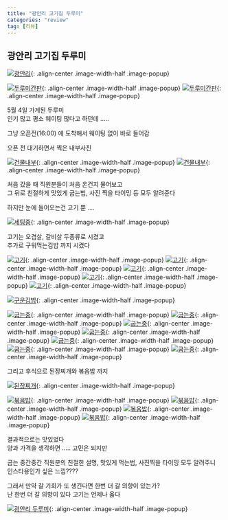 ```yaml
---
title: "광안리 고기집 두루미"
categories: "review"
tag: [리뷰]
---
```



## 광안리 고기집 두루미

[![광안리](https://blogger.googleusercontent.com/img/b/R29vZ2xl/AVvXsEhk-sw96PO1-6Mb95nwBNTh-7BuTpo6DRWMrT41Cs1d8-PjMCI24IRsKPYIjCrXEaD6VgxlAHuf1bjVhx3IFyOh5VM4XRgzKmtpccTjJMXoXW7uZ7xYc4nJG56h6Z4fIHe5ofvk6rIEuUwQDsKruyML6a-FoHLakoQruY295Nex6tscWkchUgwCJilOiIc/s4032/00_%EA%B4%91%EC%95%88%EB%A6%AC.JPG)](https://blogger.googleusercontent.com/img/b/R29vZ2xl/AVvXsEhk-sw96PO1-6Mb95nwBNTh-7BuTpo6DRWMrT41Cs1d8-PjMCI24IRsKPYIjCrXEaD6VgxlAHuf1bjVhx3IFyOh5VM4XRgzKmtpccTjJMXoXW7uZ7xYc4nJG56h6Z4fIHe5ofvk6rIEuUwQDsKruyML6a-FoHLakoQruY295Nex6tscWkchUgwCJilOiIc/s4032/00_%EA%B4%91%EC%95%88%EB%A6%AC.JPG){: .align-center .image-width-half .image-popup}

[![두루미간판](https://blogger.googleusercontent.com/img/b/R29vZ2xl/AVvXsEgm9WLBNWHr1Mb-gzXpCTAr6ZqKgxwIMGabNJyoBtI95mjPpwZaAVGGxIwBIGMBV-g6WDMVLUXAodMcxPCpliZbIeG6mf_igAZFV9pQJYLS7P_0wFMJW3TLLkQbhfBEsQ5A6035MMikEhJBzCwnH-m89xjgTzHJrZDDdcMx_y-1lwHFtiYZ7BnAVZgVTgo/s4000/01_%EB%91%90%EB%A3%A8%EB%AF%B8%EA%B0%84%ED%8C%90.JPG)](https://blogger.googleusercontent.com/img/b/R29vZ2xl/AVvXsEgm9WLBNWHr1Mb-gzXpCTAr6ZqKgxwIMGabNJyoBtI95mjPpwZaAVGGxIwBIGMBV-g6WDMVLUXAodMcxPCpliZbIeG6mf_igAZFV9pQJYLS7P_0wFMJW3TLLkQbhfBEsQ5A6035MMikEhJBzCwnH-m89xjgTzHJrZDDdcMx_y-1lwHFtiYZ7BnAVZgVTgo/s4000/01_%EB%91%90%EB%A3%A8%EB%AF%B8%EA%B0%84%ED%8C%90.JPG){: .align-center .image-width-half .image-popup}
[![두루미간판](https://blogger.googleusercontent.com/img/b/R29vZ2xl/AVvXsEgfNe53GMSU2EmOhbKKRURnVx_MPeT2gOtC86Ph0_K0f27tN7HWeUTDO6VidbPPByrlNDWmJBI1xYW0rIX5e6j7iHCzYZT11nxAH2mztO7iL2DidP2enn2rlSqhZNierESd8TzOhrJSaPWtq7tX24ib4lrupnZpxyr6HiHdh1HE1707lf1hwpjVaQP1Ww0/s1400/02_%EB%91%90%EB%A3%A8%EB%AF%B8%EA%B0%84%ED%8C%90.JPG)](https://blogger.googleusercontent.com/img/b/R29vZ2xl/AVvXsEgfNe53GMSU2EmOhbKKRURnVx_MPeT2gOtC86Ph0_K0f27tN7HWeUTDO6VidbPPByrlNDWmJBI1xYW0rIX5e6j7iHCzYZT11nxAH2mztO7iL2DidP2enn2rlSqhZNierESd8TzOhrJSaPWtq7tX24ib4lrupnZpxyr6HiHdh1HE1707lf1hwpjVaQP1Ww0/s1400/02_%EB%91%90%EB%A3%A8%EB%AF%B8%EA%B0%84%ED%8C%90.JPG){: .align-center .image-width-half .image-popup}

5월 4일 가게된 두루미\
인기 많고 평소 웨이팅 많다고 하던데 .....

그냥 오픈전(16:00) 에 도착해서 웨이팅 없이 바로 들어감

오픈 전 대기하면서 찍은 내부사진

[![건물내부](https://blogger.googleusercontent.com/img/b/R29vZ2xl/AVvXsEiHH0q5BgBAFs3Uf_3cNjWf9K3RiXo-MqlhVkIWMCGB1_yiu4d_lN4uvoAy_Ys__p2c_bG3fgWDMOCZj9DpZoAVUR9BXDkisTcKohhx95NoCCXlyTDL9VDZbFjnfNDkYrpulM974Dr1RM42ycMY5V1WcEUdhw0tXGR92_ArxCon62XedlCuL5XnAstCwxk/s4000/03_%EA%B1%B4%EB%AC%BC%EB%82%B4%EB%B6%80.JPG)](https://blogger.googleusercontent.com/img/b/R29vZ2xl/AVvXsEiHH0q5BgBAFs3Uf_3cNjWf9K3RiXo-MqlhVkIWMCGB1_yiu4d_lN4uvoAy_Ys__p2c_bG3fgWDMOCZj9DpZoAVUR9BXDkisTcKohhx95NoCCXlyTDL9VDZbFjnfNDkYrpulM974Dr1RM42ycMY5V1WcEUdhw0tXGR92_ArxCon62XedlCuL5XnAstCwxk/s4000/03_%EA%B1%B4%EB%AC%BC%EB%82%B4%EB%B6%80.JPG){: .align-center .image-width-half .image-popup}
[![건물내부](https://blogger.googleusercontent.com/img/b/R29vZ2xl/AVvXsEibW57N0jRWPFlHbccIytWwOBgFLcXAQxERp7jvIoF8pQ-4ehNxo6KNbsvXX6LKzGIDDq4Z4vICakuNeewVSDpw2c_Jot09BVx6WDkUX1ButBIjK3bJErzymzoR7A9-TqVz1RQvH2tc_fz1IXAoa0vPMGFwy6nvPb2_fVNUP5MOw8ga0EX_M09U7pvprdU/s4000/04_%EA%B1%B4%EB%AC%BC%EB%82%B4%EB%B6%80.JPG)](https://blogger.googleusercontent.com/img/b/R29vZ2xl/AVvXsEibW57N0jRWPFlHbccIytWwOBgFLcXAQxERp7jvIoF8pQ-4ehNxo6KNbsvXX6LKzGIDDq4Z4vICakuNeewVSDpw2c_Jot09BVx6WDkUX1ButBIjK3bJErzymzoR7A9-TqVz1RQvH2tc_fz1IXAoa0vPMGFwy6nvPb2_fVNUP5MOw8ga0EX_M09U7pvprdU/s4000/04_%EA%B1%B4%EB%AC%BC%EB%82%B4%EB%B6%80.JPG){: .align-center .image-width-half .image-popup}

처음 갔을 때 직원분들이 처음 온건지 물어보고\
그 뒤로 친절하게 맛있게 굽는법, 사진 찍을 타이밍 등 모두 알려준다

하지만 눈에 들어오는건 고기 뿐 ....

[![세팅중](https://blogger.googleusercontent.com/img/b/R29vZ2xl/AVvXsEhOrDDSeGDH2l9CpCKJ3rz8odHIuLw9DK1oyBxLwukEqKOgomzZWyHPb4PTbLYfEQo7a6_wjT8W4hXek2_DG9TEqFtgGMXT8M55kDMNUMgnpMglnw1GfvcIewr-I0PsDsIZbGFq5FKvrREdhYps7rrsyKjRZpB4c4MpbfHvZmZXSVXg4F82eBz7-Cmm4is/s4032/05_%EC%84%B8%ED%8C%85.JPG)](https://blogger.googleusercontent.com/img/b/R29vZ2xl/AVvXsEhOrDDSeGDH2l9CpCKJ3rz8odHIuLw9DK1oyBxLwukEqKOgomzZWyHPb4PTbLYfEQo7a6_wjT8W4hXek2_DG9TEqFtgGMXT8M55kDMNUMgnpMglnw1GfvcIewr-I0PsDsIZbGFq5FKvrREdhYps7rrsyKjRZpB4c4MpbfHvZmZXSVXg4F82eBz7-Cmm4is/s4032/05_%EC%84%B8%ED%8C%85.JPG){: .align-center .image-width-half .image-popup}

고기는 오겹살, 갈비살 두종류로 시켰고\
추가로 구워먹는김밥 까지 시켰다

[![고기](https://blogger.googleusercontent.com/img/b/R29vZ2xl/AVvXsEiU5EhCmG99ldW3I6dlTT7oP3a1E6CxOBdK448cLeMQSxQtw_S2GDQ0Cs4uNRVBtREpbAQbQ-JBglYTMXX4LVN2NoRBXOoMvLhP54LB2T0NOK6NMEIOABs8RoM-wzVllkmA3EBulGSpM1aaKletwghRebXCMVIDne-BvMt4WC1C8atAQB7rhFoXiQrTmRc/s4032/%EA%B3%A0%EA%B8%B0%20(0).JPG)](https://blogger.googleusercontent.com/img/b/R29vZ2xl/AVvXsEiU5EhCmG99ldW3I6dlTT7oP3a1E6CxOBdK448cLeMQSxQtw_S2GDQ0Cs4uNRVBtREpbAQbQ-JBglYTMXX4LVN2NoRBXOoMvLhP54LB2T0NOK6NMEIOABs8RoM-wzVllkmA3EBulGSpM1aaKletwghRebXCMVIDne-BvMt4WC1C8atAQB7rhFoXiQrTmRc/s4032/%EA%B3%A0%EA%B8%B0%20(0).JPG){: .align-center .image-width-half .image-popup}
[![고기](https://blogger.googleusercontent.com/img/b/R29vZ2xl/AVvXsEhcMYNnhs1pIUaQyX0QTSZFqVvqB9B4VokH6rmRv0DTUFU9605_ol1Bx-1nUUpgZSmYN2J5LwB66ExbDuBhwha3KWor2NH7xIytTuEp76UQDaGMc1yhllsczycYGN6SH34b3irGg6ejHEeiCyhCcJEL9oFJWuJYHluk_cCgM1fCY28QSGL3h5DXOirF3Ik/s4032/%EA%B3%A0%EA%B8%B0%20(2).JPG)](https://blogger.googleusercontent.com/img/b/R29vZ2xl/AVvXsEhcMYNnhs1pIUaQyX0QTSZFqVvqB9B4VokH6rmRv0DTUFU9605_ol1Bx-1nUUpgZSmYN2J5LwB66ExbDuBhwha3KWor2NH7xIytTuEp76UQDaGMc1yhllsczycYGN6SH34b3irGg6ejHEeiCyhCcJEL9oFJWuJYHluk_cCgM1fCY28QSGL3h5DXOirF3Ik/s4032/%EA%B3%A0%EA%B8%B0%20(2).JPG){: .align-center .image-width-half .image-popup}
[![고기](https://blogger.googleusercontent.com/img/b/R29vZ2xl/AVvXsEgurX_yd-C_spar8MIHa1IMfQccsJx40Hes661gKc0ALsEJBreS440Roxzp1wNThoKPYzGzcYisAE6MotMsC8IC4a9qcG-FZw7Xqu7uiZosBnTkkV_Y4Vw51_u2HKRblI-rB_Lm59uIUfaOAVtalYXEKyYMVmqugEy4tlCrCoC7wPHHHaqH2SoRuFiHc7I/s1400/%EA%B3%A0%EA%B8%B0%20(3).JPG)](https://blogger.googleusercontent.com/img/b/R29vZ2xl/AVvXsEgurX_yd-C_spar8MIHa1IMfQccsJx40Hes661gKc0ALsEJBreS440Roxzp1wNThoKPYzGzcYisAE6MotMsC8IC4a9qcG-FZw7Xqu7uiZosBnTkkV_Y4Vw51_u2HKRblI-rB_Lm59uIUfaOAVtalYXEKyYMVmqugEy4tlCrCoC7wPHHHaqH2SoRuFiHc7I/s1400/%EA%B3%A0%EA%B8%B0%20(3).JPG){: .align-center .image-width-half .image-popup}
[![고기](https://blogger.googleusercontent.com/img/b/R29vZ2xl/AVvXsEjKNu5FQpidBlINW8o1a5BbWugVBVF0Xdl5ieOndzLw5yKtQlPJi_3hXYkcS_dlPKaOLC4F8XqMGhh0-bhUZhzYB_DJ1kD2W-cmQuab7EoqfJG4vD3pxRCycn1DyDLzrd4bcXk2RBF3EFPFE0aDy5yW7MOwUrdYLpeXdpdYC-D4G-LP-C5oc_aA2J5UchA/s2136/%EA%B3%A0%EA%B8%B0%20(4).JPG)](https://blogger.googleusercontent.com/img/b/R29vZ2xl/AVvXsEjKNu5FQpidBlINW8o1a5BbWugVBVF0Xdl5ieOndzLw5yKtQlPJi_3hXYkcS_dlPKaOLC4F8XqMGhh0-bhUZhzYB_DJ1kD2W-cmQuab7EoqfJG4vD3pxRCycn1DyDLzrd4bcXk2RBF3EFPFE0aDy5yW7MOwUrdYLpeXdpdYC-D4G-LP-C5oc_aA2J5UchA/s2136/%EA%B3%A0%EA%B8%B0%20(4).JPG){: .align-center .image-width-half .image-popup}
[![고기](https://blogger.googleusercontent.com/img/b/R29vZ2xl/AVvXsEgN0QIifKT8mY6Yxvy58qwWuIhKgbIeY1ocrbI_TnbPYq_5NjZ-vX0MDaYeFNIunbQp0HBzXoYEsHiQtB6Wywh8alJG7qBM6hLOm2YiR6yhXGVKiuInkFI6USHBdMojacNS_X7zj-96vPyhlNSo_okGlvAI7XNeebVEE5qWLKVZmbB49biMYsqp-0uts_0/s4000/%EA%B3%A0%EA%B8%B0%20(5).JPG)](https://blogger.googleusercontent.com/img/b/R29vZ2xl/AVvXsEgN0QIifKT8mY6Yxvy58qwWuIhKgbIeY1ocrbI_TnbPYq_5NjZ-vX0MDaYeFNIunbQp0HBzXoYEsHiQtB6Wywh8alJG7qBM6hLOm2YiR6yhXGVKiuInkFI6USHBdMojacNS_X7zj-96vPyhlNSo_okGlvAI7XNeebVEE5qWLKVZmbB49biMYsqp-0uts_0/s4000/%EA%B3%A0%EA%B8%B0%20(5).JPG){: .align-center .image-width-half .image-popup}

[![구운김밥](https://blogger.googleusercontent.com/img/b/R29vZ2xl/AVvXsEhVlAVQS2vB29IYeRsPC-HeTPIrGCkxSSTbF51euKnvTD0eYcB172S0p9OVRwLTC0T2xNNym8yZO_mkN6vIEJ6scpnHnYXGko4bjxdFdZIKJPDkNSqAFPUUMxEXXr927LLgyXYGeXi981r5SqbN8spcP2VPuL4VqpgSEE8TD-6qP6w6KiqxYEbhKRR-tTI/s2992/%EA%B5%AC%EC%9A%B4%EA%B9%80%EB%B0%A5.JPG)](https://blogger.googleusercontent.com/img/b/R29vZ2xl/AVvXsEhVlAVQS2vB29IYeRsPC-HeTPIrGCkxSSTbF51euKnvTD0eYcB172S0p9OVRwLTC0T2xNNym8yZO_mkN6vIEJ6scpnHnYXGko4bjxdFdZIKJPDkNSqAFPUUMxEXXr927LLgyXYGeXi981r5SqbN8spcP2VPuL4VqpgSEE8TD-6qP6w6KiqxYEbhKRR-tTI/s2992/%EA%B5%AC%EC%9A%B4%EA%B9%80%EB%B0%A5.JPG){: .align-center .image-width-half .image-popup}

[![굽는중](https://blogger.googleusercontent.com/img/b/R29vZ2xl/AVvXsEiQ-Eeu6r7No1n18IKINHWzmAn2b4jbACy_rUsluTjXyXe2tKt0s714ZQjnxRDyelEWTXZcIv9LuwHQ3RmheXwrJfdJZiEVRs25yBaXq9EQm0Qv_sl87fSEns5QcdAxzuxYV1MydCezBFSztR3Q8bul2KWFOC2ZoPKmg0WzjgX5_n6cfh83NSyBC9NN62w/s4000/%EA%B5%BD%EB%8A%94%EC%A4%91%20(0).JPG)](https://blogger.googleusercontent.com/img/b/R29vZ2xl/AVvXsEiQ-Eeu6r7No1n18IKINHWzmAn2b4jbACy_rUsluTjXyXe2tKt0s714ZQjnxRDyelEWTXZcIv9LuwHQ3RmheXwrJfdJZiEVRs25yBaXq9EQm0Qv_sl87fSEns5QcdAxzuxYV1MydCezBFSztR3Q8bul2KWFOC2ZoPKmg0WzjgX5_n6cfh83NSyBC9NN62w/s4000/%EA%B5%BD%EB%8A%94%EC%A4%91%20(0).JPG){: .align-center .image-width-half .image-popup}
[![굽는중](https://blogger.googleusercontent.com/img/b/R29vZ2xl/AVvXsEi3f3Qcksusxbf9utsTky9gRdC0MGRuv1hnoRtVQlu8Lu_lwIybUP1qTSJTquP9dXaPdHk4CHDeHnOpywoVn0XVWR3oiD1NEHS35Avbof5puxnZmePeVhLThVFF4yYhmlJWGua9BnldMvJlZiap9Lgwc0M6ii6gUieySJt4yqtdMjWHqG5Rr306PdrQGFc/s1422/%EA%B5%BD%EB%8A%94%EC%A4%91%20(2).JPG)](https://blogger.googleusercontent.com/img/b/R29vZ2xl/AVvXsEi3f3Qcksusxbf9utsTky9gRdC0MGRuv1hnoRtVQlu8Lu_lwIybUP1qTSJTquP9dXaPdHk4CHDeHnOpywoVn0XVWR3oiD1NEHS35Avbof5puxnZmePeVhLThVFF4yYhmlJWGua9BnldMvJlZiap9Lgwc0M6ii6gUieySJt4yqtdMjWHqG5Rr306PdrQGFc/s1422/%EA%B5%BD%EB%8A%94%EC%A4%91%20(2).JPG){: .align-center .image-width-half .image-popup}
[![굽는중](https://blogger.googleusercontent.com/img/b/R29vZ2xl/AVvXsEgi3qFybrQdZel8Jlllrb9Wt1qeeXgnLqX_l0dQt5fB0CUsioB7_uLNHfN3c8eIKEx4yqIXIUHThMDojh-kg-DL3luTmWRl6klTenfGeWzAT4MCYb_WVkhafCzmc5bqDix0F7FU-DC53jiUkIW1567ZS7LCXyHEEU4aRMajXiqHitc3WyPCGdNhFhjaA64/s1482/%EA%B5%BD%EB%8A%94%EC%A4%91%20(3).JPG)](https://blogger.googleusercontent.com/img/b/R29vZ2xl/AVvXsEgi3qFybrQdZel8Jlllrb9Wt1qeeXgnLqX_l0dQt5fB0CUsioB7_uLNHfN3c8eIKEx4yqIXIUHThMDojh-kg-DL3luTmWRl6klTenfGeWzAT4MCYb_WVkhafCzmc5bqDix0F7FU-DC53jiUkIW1567ZS7LCXyHEEU4aRMajXiqHitc3WyPCGdNhFhjaA64/s1482/%EA%B5%BD%EB%8A%94%EC%A4%91%20(3).JPG){: .align-center .image-width-half .image-popup}
[![굽는중](https://blogger.googleusercontent.com/img/b/R29vZ2xl/AVvXsEghpT5diTZwoPS8C-BodJWJXvly1K0wn55oBOPc1IEeXvGLI4_hwxrP8oPPB50uQD-F8OpnWefRtelLuW2Ej5IrrrI9tSe9A35yKylhWsKltjDMEpBgaDFR80HHPzMi86aB4RyXSRBrkAyEp6haLWpyGRtIyAezE76_aHxqxHgEgKg-guCuLt23GfoRyu0/s1365/%EA%B5%BD%EB%8A%94%EC%A4%91%20(4).JPG)](https://blogger.googleusercontent.com/img/b/R29vZ2xl/AVvXsEghpT5diTZwoPS8C-BodJWJXvly1K0wn55oBOPc1IEeXvGLI4_hwxrP8oPPB50uQD-F8OpnWefRtelLuW2Ej5IrrrI9tSe9A35yKylhWsKltjDMEpBgaDFR80HHPzMi86aB4RyXSRBrkAyEp6haLWpyGRtIyAezE76_aHxqxHgEgKg-guCuLt23GfoRyu0/s1365/%EA%B5%BD%EB%8A%94%EC%A4%91%20(4).JPG){: .align-center .image-width-half .image-popup}
[![굽는중](https://blogger.googleusercontent.com/img/b/R29vZ2xl/AVvXsEgF2CLLtSwuXsIzoBjFA8cNaVFV2AIQiNCJglYmmp03dFSvWEkA93RPImehBUrF1KM_OW54xQxiTzJen4Zip3akR_RWn1mS48X9YDjaaYlS7ZkXPqpUtBrRgpZ7MQJ5i6Y7yWlth8tkxBREa-IqRyT0zl_64Qp_qRXke1yXMIYP50Sq8mFAnRJsFkE0po0/s1496/%EA%B5%BD%EB%8A%94%EC%A4%91%20(5).JPG)](https://blogger.googleusercontent.com/img/b/R29vZ2xl/AVvXsEgF2CLLtSwuXsIzoBjFA8cNaVFV2AIQiNCJglYmmp03dFSvWEkA93RPImehBUrF1KM_OW54xQxiTzJen4Zip3akR_RWn1mS48X9YDjaaYlS7ZkXPqpUtBrRgpZ7MQJ5i6Y7yWlth8tkxBREa-IqRyT0zl_64Qp_qRXke1yXMIYP50Sq8mFAnRJsFkE0po0/s1496/%EA%B5%BD%EB%8A%94%EC%A4%91%20(5).JPG){: .align-center .image-width-half .image-popup}
[![굽는중](https://blogger.googleusercontent.com/img/b/R29vZ2xl/AVvXsEiNxejmiZMBlLJgjsqPZgRSuCtJ5g7ThoQTSOmVGZA6i1e8qh4jQsUcx-t_6iOc9EwHRB89HLNPF3rhLp4sK8JwOa8YgN3XFu-6zBKTdRHsgh67wFukIMxNzeAV-4i7MKMZyEX8CufvIKNucKNkKtOOgD2ojk1YdCQxDRfzxWaKFJFf6yo-gNO1OKlH1xk/s2890/%EA%B5%BD%EB%8A%94%EC%A4%91%20(6).JPG)](https://blogger.googleusercontent.com/img/b/R29vZ2xl/AVvXsEiNxejmiZMBlLJgjsqPZgRSuCtJ5g7ThoQTSOmVGZA6i1e8qh4jQsUcx-t_6iOc9EwHRB89HLNPF3rhLp4sK8JwOa8YgN3XFu-6zBKTdRHsgh67wFukIMxNzeAV-4i7MKMZyEX8CufvIKNucKNkKtOOgD2ojk1YdCQxDRfzxWaKFJFf6yo-gNO1OKlH1xk/s2890/%EA%B5%BD%EB%8A%94%EC%A4%91%20(6).JPG){: .align-center .image-width-half .image-popup}
[![굽는중](https://blogger.googleusercontent.com/img/b/R29vZ2xl/AVvXsEh0eXgvdRSxJmSfjgJQ3Qwt_BukcMcp3wiodv9wD3pawKHv8F46_Iv78BM0bRIXfuQrciB70XYHyGTy8YxSELl8qfYhDoxZ48U8jZrVO9ogCtJrnOPT1yHnSO_iTmY4SZSC3X9XcTuajIrlcVLKaJI1rlxcm0V70Ly7dDfqKHxJt46-bAMMP_mJnBdluTM/s1400/%EA%B5%BD%EB%8A%94%EC%A4%91%20(9).JPG)](https://blogger.googleusercontent.com/img/b/R29vZ2xl/AVvXsEh0eXgvdRSxJmSfjgJQ3Qwt_BukcMcp3wiodv9wD3pawKHv8F46_Iv78BM0bRIXfuQrciB70XYHyGTy8YxSELl8qfYhDoxZ48U8jZrVO9ogCtJrnOPT1yHnSO_iTmY4SZSC3X9XcTuajIrlcVLKaJI1rlxcm0V70Ly7dDfqKHxJt46-bAMMP_mJnBdluTM/s1400/%EA%B5%BD%EB%8A%94%EC%A4%91%20(9).JPG){: .align-center .image-width-half .image-popup}

그리고 후식으로 된장찌개와 볶음밥 까지

[![된장찌개](https://blogger.googleusercontent.com/img/b/R29vZ2xl/AVvXsEjYncwkvV4DF-TYT9s4MEWKpVGVkA542K0qu5Rqzb7hh_JHsYLo4IMXK-NoSqeovH3adFVReZCLNOUP8I0ypOPEGCQ7RYTO7YRYZwLThJmEpHHWzSEseRLj5K7pOB3AMZknYHuyKZwQK66RTGBDZzFfHAxte-vzwVO4UASiw7GhNMfY_nmQtPAOrDFuIUA/s1496/%EB%90%9C%EC%9E%A5%EC%B0%8C%EA%B0%9C.JPG)](https://blogger.googleusercontent.com/img/b/R29vZ2xl/AVvXsEjYncwkvV4DF-TYT9s4MEWKpVGVkA542K0qu5Rqzb7hh_JHsYLo4IMXK-NoSqeovH3adFVReZCLNOUP8I0ypOPEGCQ7RYTO7YRYZwLThJmEpHHWzSEseRLj5K7pOB3AMZknYHuyKZwQK66RTGBDZzFfHAxte-vzwVO4UASiw7GhNMfY_nmQtPAOrDFuIUA/s1496/%EB%90%9C%EC%9E%A5%EC%B0%8C%EA%B0%9C.JPG){: .align-center .image-width-half .image-popup}

[![볶음밥](https://blogger.googleusercontent.com/img/b/R29vZ2xl/AVvXsEiflmuL5b2GjVY9FHFPhig-Shx64NKY__ra5ZpW0QrPXCK3frOGwB3JJ8usVXGLtQoGPzWKXipLkNqbcWA187YmEKPOwKvpA1iFBdIxaJBqNr-B4k5rzqSy5vge63APDorI4V-oum1K51n008ld6BmV1wX-E_G7MU2ivy8JoKM8hYCdNNyU10yMMkiceuI/s1421/%EB%B3%B6%EC%9D%8C%EB%B0%A5%20(0).JPG)](https://blogger.googleusercontent.com/img/b/R29vZ2xl/AVvXsEiflmuL5b2GjVY9FHFPhig-Shx64NKY__ra5ZpW0QrPXCK3frOGwB3JJ8usVXGLtQoGPzWKXipLkNqbcWA187YmEKPOwKvpA1iFBdIxaJBqNr-B4k5rzqSy5vge63APDorI4V-oum1K51n008ld6BmV1wX-E_G7MU2ivy8JoKM8hYCdNNyU10yMMkiceuI/s1421/%EB%B3%B6%EC%9D%8C%EB%B0%A5%20(0).JPG){: .align-center .image-width-half .image-popup}
[![볶음밥](https://blogger.googleusercontent.com/img/b/R29vZ2xl/AVvXsEjLssZG_qFnyZ8k0vMKcKIKtvmKYJO5FqtS8oe5UtUQTv8xAV7fgbik3TwcJp1myrZiunvR2GpJUOk7zNQgUo9s_gu_L2NF7Gh_rENv_TyfN_ykZRs08xMZ82dBOcef1jmxk6o2KcOo0V33EjcahsLepZyBOaKyccBndyPJnDV56DJZstbKXis5_l8zoes/s1400/%EB%B3%B6%EC%9D%8C%EB%B0%A5%20(2).JPG)](https://blogger.googleusercontent.com/img/b/R29vZ2xl/AVvXsEjLssZG_qFnyZ8k0vMKcKIKtvmKYJO5FqtS8oe5UtUQTv8xAV7fgbik3TwcJp1myrZiunvR2GpJUOk7zNQgUo9s_gu_L2NF7Gh_rENv_TyfN_ykZRs08xMZ82dBOcef1jmxk6o2KcOo0V33EjcahsLepZyBOaKyccBndyPJnDV56DJZstbKXis5_l8zoes/s1400/%EB%B3%B6%EC%9D%8C%EB%B0%A5%20(2).JPG){: .align-center .image-width-half .image-popup}
[![볶음밥](https://blogger.googleusercontent.com/img/b/R29vZ2xl/AVvXsEjWqmiBt3lcAQbD9SKKISwGiC4ePrz-B059gE_BJ1w0hW0nQ9o0RDLWh-EImwo2TxQPBYDTVNcHTSp4aCsPHha8ccFt6mINnF4KvNZVaKlIXdR5bIK4UO8UFbI3FB24RjQ-HRAENRq0i1KuV347mAYJj2vG53W6ieMxqhclNz5p0fV1d8egVhZB-ddKd0U/s4032/%EB%B3%B6%EC%9D%8C%EB%B0%A5%20(3).JPG)](https://blogger.googleusercontent.com/img/b/R29vZ2xl/AVvXsEjWqmiBt3lcAQbD9SKKISwGiC4ePrz-B059gE_BJ1w0hW0nQ9o0RDLWh-EImwo2TxQPBYDTVNcHTSp4aCsPHha8ccFt6mINnF4KvNZVaKlIXdR5bIK4UO8UFbI3FB24RjQ-HRAENRq0i1KuV347mAYJj2vG53W6ieMxqhclNz5p0fV1d8egVhZB-ddKd0U/s4032/%EB%B3%B6%EC%9D%8C%EB%B0%A5%20(3).JPG){: .align-center .image-width-half .image-popup}
[![볶음밥](https://blogger.googleusercontent.com/img/b/R29vZ2xl/AVvXsEgT72bw6rSkenyCeKf45JEYtbC_8_rshk_dT5fwxAzBF6EQnUisXqcxsdflYGlard5khgoyvILpv12yksDBdFAcrgVAefsZeyNAGH0NGfTKZo7ey9-ITY_uoMUR-Jm1m-MujkvirxR88rIpqJTL12QI893MfgFfF7hGjD3ArjLLPtJ41O6axNlOq72KHiM/s4032/%EB%B3%B6%EC%9D%8C%EB%B0%A5%20(4).JPG)](https://blogger.googleusercontent.com/img/b/R29vZ2xl/AVvXsEgT72bw6rSkenyCeKf45JEYtbC_8_rshk_dT5fwxAzBF6EQnUisXqcxsdflYGlard5khgoyvILpv12yksDBdFAcrgVAefsZeyNAGH0NGfTKZo7ey9-ITY_uoMUR-Jm1m-MujkvirxR88rIpqJTL12QI893MfgFfF7hGjD3ArjLLPtJ41O6axNlOq72KHiM/s4032/%EB%B3%B6%EC%9D%8C%EB%B0%A5%20(4).JPG){: .align-center .image-width-half .image-popup}

결과적으로는 맛있었다\
양과 가격을 생각하면 ..... 고민은 되지만

굽는 중간중간 직원분의 친절한 설명, 맛있게 먹는법, 사진찍을 타이밍 모두 알려주니\
인스타용인가 싶은 느낌????

그래서 만약 갈 기회가 또 생긴다면 한번 더 갈 의향이 있는가?\
난 한번 더 갈 의향이 있다 고기는 언제나 옳다

[![광안리 두루미](https://blogger.googleusercontent.com/img/b/R29vZ2xl/AVvXsEj0Tyl1FZ-gNjg8lUBndHNxNMOdVbPBy6_kudSSAfkaLUiRKTFqnzhcJxqU3Q8AJROAOJBtXoX652catPz3tMG3o7vwN33K5NGcO6OdcbjVV8TwQL-VvJ7wACvE02QgTrMHNFVeVDyiQgeH-HxOqR1DIpflSlHof3xdISkbtFs5J7HwK6pGodSsMbw5A_8/s786/%EA%B4%91%EC%95%88%EB%A6%AC%20%EB%91%90%EB%A3%A8%EB%AF%B8.jpg)](https://map.naver.com/p/entry/place/1986862912?c=15.76,0,0,0,dh){: .align-center .image-width-half .image-popup}
